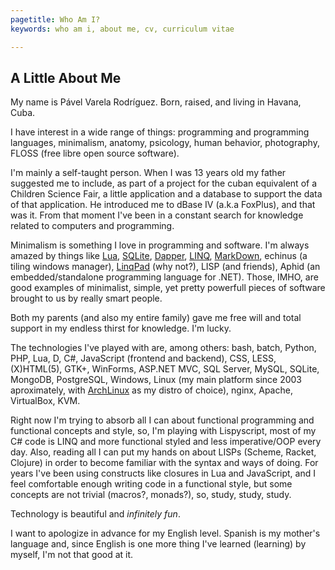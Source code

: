 ```yaml
---
pagetitle: Who Am I?
keywords: who am i, about me, cv, curriculum vitae

---
```


## A Little About Me

My name is Pável Varela Rodríguez. Born, raised, and living in Havana, Cuba.

I have interest in a wide range of things: programming and programming languages, minimalism, anatomy, psicology, human behavior, photography, FLOSS (free libre open source software).

I'm mainly a self-taught person. When I was 13 years old my father suggested me to include, as part of a project for the cuban equivalent of a Children Science Fair, a little application and a database to support the data of that application. He introduced me to dBase IV (a.k.a FoxPlus), and that was it. From that moment I've been in a constant search for knowledge related to computers and programming.

Minimalism is something I love in programming and software. I'm always amazed by things like [Lua](http://www.lua.org/), [SQLite](http://www.sqlite.org/), [Dapper](https://github.com/SamSaffron/dapper-dot-net/), [LINQ](http://msdn.microsoft.com/en-us/netframework/aa904594.aspx), [MarkDown](http://daringfireball.net/), echinus (a tiling windows manager), [LinqPad](http://www.linqpad.net/) (why not?), LISP (and friends), Aphid (an embedded/standalone programming language for .NET). Those, IMHO, are good examples of minimalist, simple, yet pretty powerfull pieces of software brought to us by really smart people.

Both my parents (and also my entire family) gave me free will and total support in my endless thirst for knowledge. I'm lucky.

The technologies I've played with are, among others: bash, batch, Python, PHP, Lua, D, C#, JavaScript (frontend and backend), CSS, LESS, (X)HTML(5), GTK+, WinForms, ASP.NET MVC, SQL Server, MySQL, SQLite, MongoDB, PostgreSQL, Windows, Linux (my main platform since 2003 aproximately, with [ArchLinux](https://www.archlinux.org) as my distro of choice), nginx, Apache, VirtualBox, KVM.

Right now I'm trying to absorb all I can about functional programming and functional concepts and style, so, I'm playing with Lispyscript, most of my C# code is LINQ and more functional styled and less imperative/OOP every day. Also, reading all I can put my hands on about LISPs (Scheme, Racket, Clojure) in order to become familiar with the syntax and ways of doing. For years I've been using constructs like closures in Lua and JavaScript, and I feel comfortable enough writing code in a functional style, but some concepts are not trivial (macros?, monads?), so, study, study, study.

Technology is beautiful and _infinitely fun_.

I want to apologize in advance for my English level. Spanish is my mother's language and, since English is one more thing I've learned (learning) by myself, I'm not that good at it.
